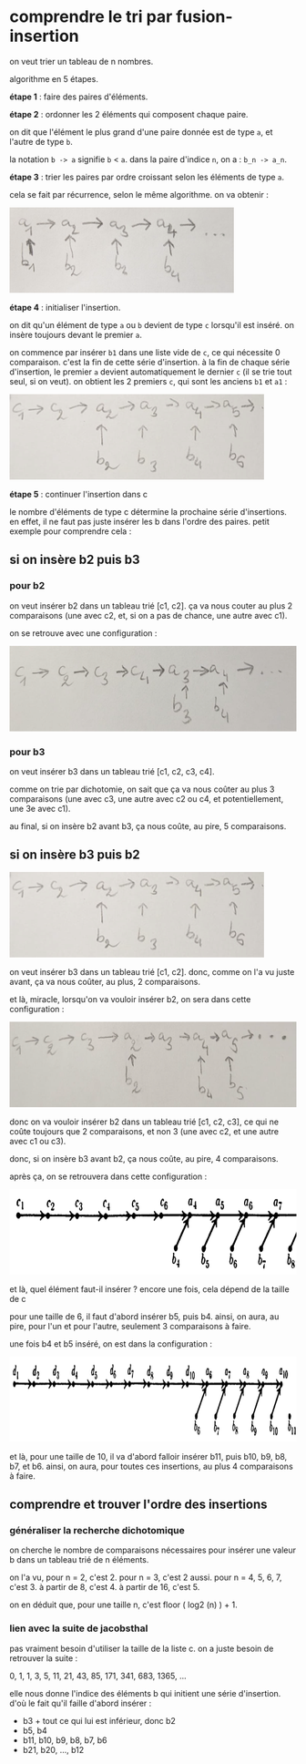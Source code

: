 # comprendre le tri par fusion-insertion

on veut trier un tableau de n nombres.

algorithme en 5 étapes.

**étape 1** : faire des paires d'éléments.

**étape 2** : ordonner les 2 éléments qui composent chaque paire.

on dit que l'élément le plus grand d'une paire donnée est de type `a`, et l'autre de type `b`.

la notation `b -> a` signifie `b` < `a`. dans la paire d'indice `n`, on a : `b_n -> a_n`.

**étape 3** : trier les paires par ordre croissant selon les éléments de type `a`.

cela se fait par récurrence, selon le même algorithme. on va obtenir :

<img src="img/a.png" height="150px" />

**étape 4** : initialiser l'insertion.

on dit qu'un élément de type `a` ou `b` devient de type `c` lorsqu'il est inséré. on insère toujours devant le premier `a`.

on commence par insérer `b1` dans une liste vide de `c`, ce qui nécessite 0 comparaison. c'est la fin de cette série d'insertion. à la fin de chaque série d'insertion, le premier `a` devient automatiquement le dernier `c` (il se trie tout seul, si on veut). on obtient les 2 premiers `c`, qui sont les anciens `b1` et `a1` :

<img src="img/b.png" height="150px" />

**étape 5** : continuer l'insertion dans c

le nombre d'éléments de type c détermine la prochaine série d'insertions. en effet, il ne faut pas juste insérer les b dans l'ordre des paires. petit exemple pour comprendre cela :

## si on insère b2 puis b3

### pour b2

on veut insérer b2 dans un tableau trié [c1, c2]. ça va nous couter au plus 2 comparaisons (une avec c2, et, si on a pas de chance, une autre avec c1).

on se retrouve avec une configuration :

<img src="img/c.png" height="150px" />

### pour b3

on veut insérer b3 dans un tableau trié [c1, c2, c3, c4].

comme on trie par dichotomie, on sait que ça va nous coûter au plus 3 comparaisons (une avec c3, une autre avec c2 ou c4, et potentiellement, une 3e avec c1).

au final, si on insère b2 avant b3, ça nous coûte, au pire, 5 comparaisons.

## si on insère b3 puis b2

<img src="img/b.png" height="150px" />

on veut insérer b3 dans un tableau trié [c1, c2]. donc, comme on l'a vu juste avant, ça va nous coûter, au plus, 2 comparaisons.

et là, miracle, lorsqu'on va vouloir insérer b2, on sera dans cette configuration :

<img src="img/d.png" height="150px" />

donc on va vouloir insérer b2 dans un tableau trié [c1, c2, c3], ce qui ne coûte toujours que 2 comparaisons, et non 3 (une avec c2, et une autre avec c1 ou c3).

donc, si on insère b3 avant b2, ça nous coûte, au pire, 4 comparaisons.

après ça, on se retrouvera dans cette configuration :

<img src="img/e.png" height="150px" />

et là, quel élément faut-il insérer ? encore une fois, cela dépend de la taille de c

pour une taille de 6, il faut d'abord insérer b5, puis b4. ainsi, on aura, au pire, pour l'un et pour l'autre, seulement 3 comparaisons à faire.

une fois b4 et b5 inséré, on est dans la configuration :

<img src="img/f.png" height="150px" />

et là, pour une taille de 10, il va d'abord falloir insérer b11, puis b10, b9, b8, b7, et b6. ainsi, on aura, pour toutes ces insertions, au plus 4 comparaisons à faire.

## comprendre et trouver l'ordre des insertions

### généraliser la recherche dichotomique

on cherche le nombre de comparaisons nécessaires pour insérer une valeur b dans un tableau trié de n éléments.

on l'a vu, pour n = 2, c'est 2. pour n = 3, c'est 2 aussi. pour n = 4, 5, 6, 7, c'est 3. à partir de 8, c'est 4. à partir de 16, c'est 5.

on en déduit que, pour une taille n, c'est floor ( log2 (n) ) + 1.

### lien avec la suite de jacobsthal

pas vraiment besoin d'utiliser la taille de la liste c. on a juste besoin de retrouver la suite :

0, 1, 1, 3, 5, 11, 21, 43, 85, 171, 341, 683, 1365, ...

elle nous donne l'indice des éléments b qui initient une série d'insertion. d'où le fait qu'il faille d'abord insérer :
- b3 + tout ce qui lui est inférieur, donc b2
- b5, b4
- b11, b10, b9, b8, b7, b6
- b21, b20, ..., b12

